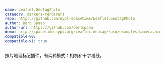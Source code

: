 ```yaml
---
name: Leaflet.GeotagPhoto
category: markers-renderers
repo: https://github.com/nypl-spacetime/Leaflet.GeotagPhoto
author: Bert Spaan
author-url: https://github.com/bertspaan
demo: http://spacetime.nypl.org/Leaflet.GeotagPhoto/examples/camera.html
compatible-v0:
compatible-v1: true
---
```


照片地理标记插件，有两种模式：相机和十字准线。
